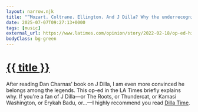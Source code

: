 ```yaml
---
layout: narrow.njk
title: "“Mozart. Coltrane. Ellington. And J Dilla? Why the underrecognized beatmaker belongs among the legends”"
date: 2025-07-07T09:27:13+0000
tags: [music]
external_url: https://www.latimes.com/opinion/story/2022-02-18/op-ed-hip-hop-beatmaker-j-dilla-ellington-mozart-coltrane?ref=daniel.pizza
bodyClass: bg-green
---
```


<h1><a href="{{ external_url }}">{{ title }}</a></h1>

After reading Dan Charnas' book on J Dilla, I am even more convinced he belongs among the legends. This op-ed in the LA Times briefly explains why. If you're a fan of J Dilla—or The Roots, or Thundercat, or Kamasi Washington, or Erykah Badu, or...—I highly recommend you read [Dilla Time](https://oku.club/book/dilla-time-by-dan-charnas-GLFJR?ref=daniel.pizza "Dilla Time on Oku").
